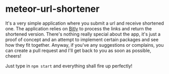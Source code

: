 # meteor-url-shortener
It's a very simple application where you submit a url and receive shortened one. The application relies on [Bitly](https://bitly.com/) to process the links and return the shortened version.
There's nothing really special about the app, it's just a proof of concept and an attempt to implement certain packages and see how they fit together.
Anyway, if you've any suggestions or complains, you can create a pull request and I'll get back to you as soon as possible, cheers!

Just type in `npm start` and everything shall fire up perfectly!
